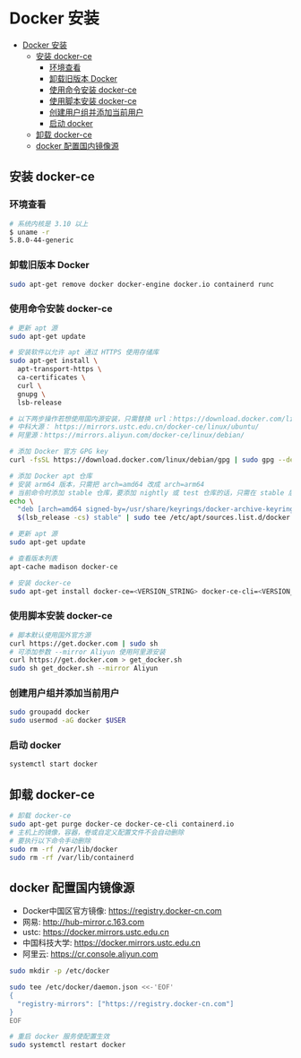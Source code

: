 # Docker 安装

- [Docker 安装](#docker-安装)
  - [安装 docker-ce](#安装-docker-ce)
    - [环境查看](#环境查看)
    - [卸载旧版本 Docker](#卸载旧版本-docker)
    - [使用命令安装 docker-ce](#使用命令安装-docker-ce)
    - [使用脚本安装 docker-ce](#使用脚本安装-docker-ce)
    - [创建用户组并添加当前用户](#创建用户组并添加当前用户)
    - [启动 docker](#启动-docker)
  - [卸载 docker-ce](#卸载-docker-ce)
  - [docker 配置国内镜像源](#docker-配置国内镜像源)

## 安装 docker-ce

### 环境查看

```bash
# 系统内核是 3.10 以上
$ uname -r
5.8.0-44-generic
```

### 卸载旧版本 Docker

```bash
sudo apt-get remove docker docker-engine docker.io containerd runc
```

### 使用命令安装 docker-ce

```bash
# 更新 apt 源
sudo apt-get update

# 安装软件以允许 apt 通过 HTTPS 使用存储库
sudo apt-get install \
  apt-transport-https \
  ca-certificates \
  curl \
  gnupg \
  lsb-release

# 以下两步操作若想使用国内源安装，只需替换 url：https://download.docker.com/linux/debian
# 中科大源： https://mirrors.ustc.edu.cn/docker-ce/linux/ubuntu/
# 阿里源：https://mirrors.aliyun.com/docker-ce/linux/debian/

# 添加 Docker 官方 GPG key
curl -fsSL https://download.docker.com/linux/debian/gpg | sudo gpg --dearmor -o /usr/share/keyrings/docker-archive-keyring.gpg

# 添加 Docker apt 仓库
# 安装 arm64 版本，只需把 arch=amd64 改成 arch=arm64
# 当前命令时添加 stable 仓库，要添加 nightly 或 test 仓库的话，只需在 stable 后添加 nightly test
echo \
  "deb [arch=amd64 signed-by=/usr/share/keyrings/docker-archive-keyring.gpg] https://download.docker.com/linux/debian \
  $(lsb_release -cs) stable" | sudo tee /etc/apt/sources.list.d/docker.list > /dev/null

# 更新 apt 源
sudo apt-get update

# 查看版本列表
apt-cache madison docker-ce

# 安装 docker-ce
sudo apt-get install docker-ce=<VERSION_STRING> docker-ce-cli=<VERSION_STRING> containerd.io
```

### 使用脚本安装 docker-ce

```bash
# 脚本默认使用国外官方源
curl https://get.docker.com | sudo sh
# 可添加参数 --mirror Aliyun 使用阿里源安装
curl https://get.docker.com > get_docker.sh
sudo sh get_docker.sh --mirror Aliyun
```

### 创建用户组并添加当前用户

```bash
sudo groupadd docker
sudo usermod -aG docker $USER
```

### 启动 docker

```bash
systemctl start docker
```

## 卸载 docker-ce

```bash
# 卸载 docker-ce
sudo apt-get purge docker-ce docker-ce-cli containerd.io
# 主机上的镜像，容器，卷或自定义配置文件不会自动删除
# 要执行以下命令手动删除
sudo rm -rf /var/lib/docker
sudo rm -rf /var/lib/containerd
```

## docker 配置国内镜像源

- Docker中国区官方镜像: <https://registry.docker-cn.com>
- 网易: <http://hub-mirror.c.163.com>
- ustc: <https://docker.mirrors.ustc.edu.cn>
- 中国科技大学: <https://docker.mirrors.ustc.edu.cn>
- 阿里云: <https://cr.console.aliyun.com>

```bash
sudo mkdir -p /etc/docker

sudo tee /etc/docker/daemon.json <<-'EOF'
{
  "registry-mirrors": ["https://registry.docker-cn.com"]
}
EOF

# 重启 docker 服务使配置生效
sudo systemctl restart docker
```
